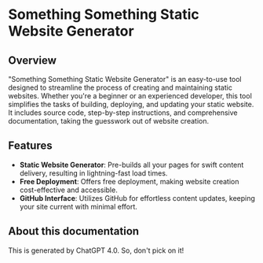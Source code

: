 # Something Something Static Website Generator

## Overview

"Something Something Static Website Generator" is an easy-to-use tool designed to streamline the process of creating and maintaining static websites. Whether you're a beginner or an experienced developer, this tool simplifies the tasks of building, deploying, and updating your static website. It includes source code, step-by-step instructions, and comprehensive documentation, taking the guesswork out of website creation.

## Features

- **Static Website Generator**: Pre-builds all your pages for swift content delivery, resulting in lightning-fast load times.
- **Free Deployment**: Offers free deployment, making website creation cost-effective and accessible.
- **GitHub Interface**: Utilizes GitHub for effortless content updates, keeping your site current with minimal effort.

## About this documentation
This is generated by ChatGPT 4.0. So, don't pick on it!
